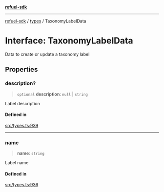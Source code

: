 [**refuel-sdk**](../../README.md)

***

[refuel-sdk](../../modules.md) / [types](../README.md) / TaxonomyLabelData

# Interface: TaxonomyLabelData

Data to create or update a taxonomy label

## Properties

### description?

> `optional` **description**: `null` \| `string`

Label description

#### Defined in

[src/types.ts:939](https://github.com/refuel-ai/refuel-sdk/blob/16874f20b5fcb3c7bb7b9b1c20e6a2b25e10328d/src/types.ts#L939)

***

### name

> **name**: `string`

Label name

#### Defined in

[src/types.ts:936](https://github.com/refuel-ai/refuel-sdk/blob/16874f20b5fcb3c7bb7b9b1c20e6a2b25e10328d/src/types.ts#L936)
